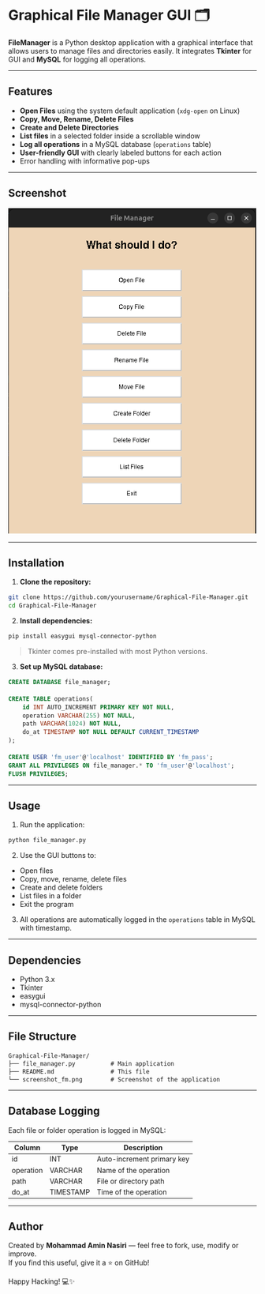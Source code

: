 
# Graphical File Manager GUI 🗂️

**FileManager** is a Python desktop application with a graphical interface that allows users to manage files and directories easily. It integrates **Tkinter** for GUI and **MySQL** for logging all operations.

---

## Features

- **Open Files** using the system default application (`xdg-open` on Linux)
- **Copy, Move, Rename, Delete Files**  
- **Create and Delete Directories**
- **List files** in a selected folder inside a scrollable window
- **Log all operations** in a MySQL database (`operations` table)
- **User-friendly GUI** with clearly labeled buttons for each action
- Error handling with informative pop-ups

---

## Screenshot

![Application Screenshot](screenshot_fm.png)

---

## Installation

1. **Clone the repository:**

```bash
git clone https://github.com/yourusername/Graphical-File-Manager.git
cd Graphical-File-Manager
```

2. **Install dependencies:**

```bash
pip install easygui mysql-connector-python
```

> Tkinter comes pre-installed with most Python versions.

3. **Set up MySQL database:**

```sql
CREATE DATABASE file_manager;

CREATE TABLE operations(
    id INT AUTO_INCREMENT PRIMARY KEY NOT NULL,
    operation VARCHAR(255) NOT NULL,
    path VARCHAR(1024) NOT NULL,
    do_at TIMESTAMP NOT NULL DEFAULT CURRENT_TIMESTAMP
);

CREATE USER 'fm_user'@'localhost' IDENTIFIED BY 'fm_pass';
GRANT ALL PRIVILEGES ON file_manager.* TO 'fm_user'@'localhost';
FLUSH PRIVILEGES;
```

---

## Usage

1. Run the application:

```bash
python file_manager.py
```

2. Use the GUI buttons to:

- Open files
- Copy, move, rename, delete files
- Create and delete folders
- List files in a folder
- Exit the program

3. All operations are automatically logged in the `operations` table in MySQL with timestamp.

---

## Dependencies

- Python 3.x
- Tkinter
- easygui
- mysql-connector-python

---

## File Structure

```
Graphical-File-Manager/
├── file_manager.py          # Main application
├── README.md                # This file
└── screenshot_fm.png        # Screenshot of the application
```

---

## Database Logging

Each file or folder operation is logged in MySQL:

| Column     | Type      | Description                     |
|------------|-----------|---------------------------------|
| id         | INT       | Auto-increment primary key       |
| operation  | VARCHAR   | Name of the operation           |
| path       | VARCHAR   | File or directory path           |
| do_at      | TIMESTAMP | Time of the operation            |

---

## Author

Created by **Mohammad Amin Nasiri** — feel free to fork, use, modify or improve.  
If you find this useful, give it a ⭐ on GitHub!

Happy Hacking! 💻✨
